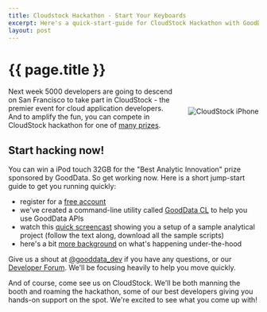 ```yaml
---
title: Cloudstock Hackathon - Start Your Keyboards
excerpt: Here's a quick-start-guide for CloudStock Hackathon with GoodData APIs
layout: post
---
```

# {{ page.title }}

<img src="{{ site.root }}/images/posts/cloudstock-iphone.png" alt="CloudStock iPhone" title="CloudStock iPhone" align="right" style="border: 0px; margin-left: 20px; margin-top: 40px;">

Next week 5000 developers are going to descend on San Francisco to take part in CloudStock - the premier event for cloud application developers. And to amplify the fun, you can compete in CloudStock hackathon for one of [many prizes](http://www.cloudstockevent.com/cloudstockhackathon).

## Start hacking now!
You can win a iPod touch 32GB for the "Best Analytic Innovation" prize sponsored by GoodData. So get working now. Here is a short jump-start guide to get you running quickly:

* register for a [free account](https://secure.gooddata.com/registration.html)
* we've created a command-line utility called [GoodData CL](/gooddata-cl) to help you use GoodData APIs
* watch this [quick screencast](http://developer.gooddata.com/start/load-in-5-minutes.html) showing you a setup of a sample analytical project (follow the text along, download all the sample scripts)
* here's a bit [more background](http://developer.gooddata.com/start/) on what's happening under-the-hood

Give us a shout at [@gooddata_dev](http://twitter.com/gooddata_dev) if you have any questions, or our [Developer Forum](http://support.gooddata.com/forums/176660-developer-forum). We'll be focusing heavily to help you move quickly.

And of course, come see us on CloudStock. We'll be both manning the booth and roaming the hackathon, some of our best developers giving you hands-on support on the spot. We're excited to see what you come up with!